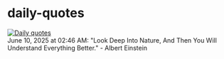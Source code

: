# daily-quotes
[![Daily quotes](https://github.com/ceepu8/daily-quotes/actions/workflows/daily-quote.yml/badge.svg)](https://github.com/ceepu8/daily-quotes/actions/workflows/daily-quote.yml)<br/>
June 10, 2025 at 02:46 AM: "Look Deep Into Nature, And Then You Will Understand Everything Better." - Albert Einstein
